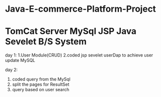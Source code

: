 # Java-E-commerce-Platform-Project
# TomCat Server MySql JSP Java Sevelet B/S System
day 1:
1.User Module(CRUD)
2.coded jsp sevelet userDap to achieve user update MySQL

day 2:
1. coded query from the MySql
2. split the pages for ResultSet
3. query based on user search

